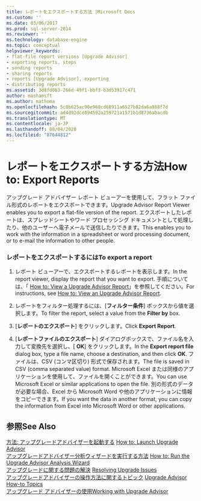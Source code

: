 ```yaml
---
title: レポートをエクスポートする方法 |Microsoft Docs
ms.custom: ''
ms.date: 03/06/2017
ms.prod: sql-server-2014
ms.reviewer: ''
ms.technology: database-engine
ms.topic: conceptual
helpviewer_keywords:
- flat-file report versions [Upgrade Advisor]
- exporting reports, steps
- sending reports
- sharing reports
- reports [Upgrade Advisor], exporting
- distributing reports
ms.assetid: 3d8fd063-266d-49f1-bbf3-b3d53917c471
author: mashamsft
ms.author: mathoma
ms.openlocfilehash: 5c0b625ac90e968cd68911a6527b82da6a988f7d
ms.sourcegitcommit: ad4d92dce894592a259721a1571b1d8736abacdb
ms.translationtype: MT
ms.contentlocale: ja-JP
ms.lasthandoff: 08/04/2020
ms.locfileid: "87644812"
---
```

# <a name="how-to-export-reports"></a><span data-ttu-id="3f37f-102">レポートをエクスポートする方法</span><span class="sxs-lookup"><span data-stu-id="3f37f-102">How to: Export Reports</span></span>
  <span data-ttu-id="3f37f-103">アップグレード アドバイザー レポート ビューアーを使用して、フラット ファイル形式のレポートをエクスポートできます。</span><span class="sxs-lookup"><span data-stu-id="3f37f-103">Upgrade Advisor Report Viewer enables you to export a flat-file version of the report.</span></span> <span data-ttu-id="3f37f-104">エクスポートしたレポートは、スプレッドシートやワード プロセッシング ドキュメントとして処理したり、他のユーザーへ電子メールで送信したりできます。</span><span class="sxs-lookup"><span data-stu-id="3f37f-104">This enables you to work with the information in a spreadsheet or word processing document, or to e-mail the information to other people.</span></span>  
  
### <a name="to-export-a-report"></a><span data-ttu-id="3f37f-105">レポートをエクスポートするには</span><span class="sxs-lookup"><span data-stu-id="3f37f-105">To export a report</span></span>  
  
1.  <span data-ttu-id="3f37f-106">レポート ビューアーで、エクスポートするレポートを表示します。</span><span class="sxs-lookup"><span data-stu-id="3f37f-106">In the report viewer, display the report that you want to export.</span></span> <span data-ttu-id="3f37f-107">手順については、「 [How to: View a Upgrade Advisor Report](../../../2014/sql-server/install/how-to-view-an-upgrade-advisor-report.md)」を参照してください。</span><span class="sxs-lookup"><span data-stu-id="3f37f-107">For instructions, see [How to: View an Upgrade Advisor Report](../../../2014/sql-server/install/how-to-view-an-upgrade-advisor-report.md).</span></span>  
  
2.  <span data-ttu-id="3f37f-108">レポートをフィルター処理するには、[**フィルター条件**] ボックスから値を選択します。</span><span class="sxs-lookup"><span data-stu-id="3f37f-108">To filter the report, select a value from the **Filter by** box.</span></span>  
  
3.  <span data-ttu-id="3f37f-109">[**レポートのエクスポート**] をクリックします。</span><span class="sxs-lookup"><span data-stu-id="3f37f-109">Click **Export Report**.</span></span>  
  
4.  <span data-ttu-id="3f37f-110">[**レポートファイルのエクスポート**] ダイアログボックスで、ファイル名を入力して変換先を選択し、[ **OK**] をクリックします。</span><span class="sxs-lookup"><span data-stu-id="3f37f-110">In the **Export report file** dialog box, type a file name, choose a destination, and then click **OK**.</span></span> <span data-ttu-id="3f37f-111">ファイルは、CSV (コンマ区切り) 形式で保存されます。</span><span class="sxs-lookup"><span data-stu-id="3f37f-111">The file is saved in CSV (comma separated value) format.</span></span> <span data-ttu-id="3f37f-112">Microsoft Excel または同様のアプリケーションを使用して、ファイルを開くことができます。</span><span class="sxs-lookup"><span data-stu-id="3f37f-112">You can use Microsoft Excel or similar applications to open the file.</span></span> <span data-ttu-id="3f37f-113">別の形式のデータが必要な場合、Excel から Microsoft Word や他のアプリケーションに情報をコピーできます。</span><span class="sxs-lookup"><span data-stu-id="3f37f-113">If you want the data in another format, you can copy the information from Excel into Microsoft Word or other applications.</span></span>  
  
## <a name="see-also"></a><span data-ttu-id="3f37f-114">参照</span><span class="sxs-lookup"><span data-stu-id="3f37f-114">See Also</span></span>  
 <span data-ttu-id="3f37f-115">[方法: アップグレードアドバイザーを起動する](../../../2014/sql-server/install/how-to-launch-upgrade-advisor.md) </span><span class="sxs-lookup"><span data-stu-id="3f37f-115">[How to: Launch Upgrade Advisor](../../../2014/sql-server/install/how-to-launch-upgrade-advisor.md) </span></span>  
 <span data-ttu-id="3f37f-116">[アップグレードアドバイザー分析ウィザードを実行する方法](../../../2014/sql-server/install/how-to-run-the-upgrade-advisor-analysis-wizard.md) </span><span class="sxs-lookup"><span data-stu-id="3f37f-116">[How to: Run the Upgrade Advisor Analysis Wizard](../../../2014/sql-server/install/how-to-run-the-upgrade-advisor-analysis-wizard.md) </span></span>  
 <span data-ttu-id="3f37f-117">[アップグレードに関する問題の解決](../../../2014/sql-server/install/resolving-upgrade-issues.md) </span><span class="sxs-lookup"><span data-stu-id="3f37f-117">[Resolving Upgrade Issues](../../../2014/sql-server/install/resolving-upgrade-issues.md) </span></span>  
 <span data-ttu-id="3f37f-118">[アップグレードアドバイザーの操作方法に関するトピック](../../../2014/sql-server/install/upgrade-advisor-how-to-topics.md) </span><span class="sxs-lookup"><span data-stu-id="3f37f-118">[Upgrade Advisor How-to Topics](../../../2014/sql-server/install/upgrade-advisor-how-to-topics.md) </span></span>  
 [<span data-ttu-id="3f37f-119">アップグレード アドバイザーの使用</span><span class="sxs-lookup"><span data-stu-id="3f37f-119">Working with Upgrade Advisor</span></span>](../../../2014/sql-server/install/working-with-upgrade-advisor.md)  
  
  
